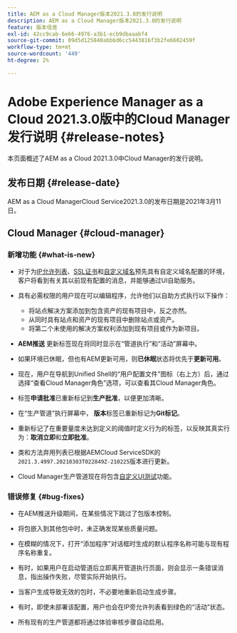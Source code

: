```yaml
---
title: AEM as a Cloud Manager版本2021.3.0的发行说明
description: AEM as a Cloud Manager版本2021.3.0的发行说明
feature: 版本信息
exl-id: 42cc9cab-6e66-4976-a3b1-ecb9dbaaabf4
source-git-commit: 09d5d125840abb6d6cc5443816f3b2fe6602459f
workflow-type: tm+mt
source-wordcount: '449'
ht-degree: 2%

---
```


# Adobe Experience Manager as a Cloud 2021.3.0版中的Cloud Manager发行说明 {#release-notes}

本页面概述了AEM as a Cloud 2021.3.0中Cloud Manager的发行说明。

## 发布日期 {#release-date}

AEM as a Cloud ManagerCloud Service2021.3.0的发布日期是2021年3月11日。

## Cloud Manager {#cloud-manager}

### 新增功能 {#what-is-new}

* 对于为[IP允许列表](/help/implementing/cloud-manager/ip-allow-lists/check-ip-allow-list-status.md#pre-existing-cdn)、[SSL证书](/help/implementing/cloud-manager/managing-ssl-certifications/check-status-ssl-certificate.md#pre-existing-cdn)和[自定义域名](/help/implementing/cloud-manager/custom-domain-names/check-domain-name-status.md#pre-existing-cdn)预先具有自定义域名配置的环境，客户将看到有关其以前现有配置的消息，并能够通过UI自助服务。

* 具有必需权限的用户现在可以编辑程序，允许他们以自助方式执行以下操作：
   * 将站点解决方案添加到包含资产的现有项目中，反之亦然。
   * 从同时具有站点和资产的现有项目中删除站点或资产。
   * 将第二个未使用的解决方案权利添加到现有项目或作为新项目。

* **AEM推送** 更新标签现在将同时显示在“管道执行”和“活动”屏幕中。

* 如果环境已休眠，但也有AEM更新可用，则&#x200B;**已休眠**&#x200B;状态将优先于&#x200B;**更新可用**。

* 现在，用户在导航到Unified Shell的“用户配置文件”图标（右上方）后，通过选择“查看Cloud Manager角色”选项，可以查看其Cloud Manager角色。

* 标签&#x200B;**申请批准**&#x200B;已重新标记到&#x200B;**生产批准**，以便更加清晰。

* 在“生产管道”执行屏幕中， **版本**&#x200B;标签已重新标记为&#x200B;**Git标记**。

* 重新标记了在重要量度未达到定义的阈值时定义行为的标签，以反映其真实行为：**取消立即**&#x200B;和&#x200B;**立即批准**。

* 类和方法弃用列表已根据AEMCloud ServiceSDK的`2021.3.4997.20210303T022849Z-210225`版本进行更新。

* Cloud Manager生产管道现在将包含[自定义UI测试](/help/implementing/cloud-manager/functional-testing.md#custom-ui-testing)功能。

### 错误修复  {#bug-fixes}

* 在AEM推送升级期间，在某些情况下跳过了包版本控制。

* 将包嵌入到其他包中时，未正确发现某些质量问题。

* 在模糊的情况下，打开“添加程序”对话框时生成的默认程序名称可能与现有程序名称重复。

* 有时，如果用户在启动管道后立即离开管道执行页面，则会显示一条错误消息，指出操作失败，尽管实际开始执行。

* 当客户生成导致无效的包时，不必要地重新启动生成步骤。

* 有时，即使未部署该配置，用户也会在IP旁允许列表看到绿色的“活动”状态。

* 所有现有的生产管道都将通过体验审核步骤自动启用。
